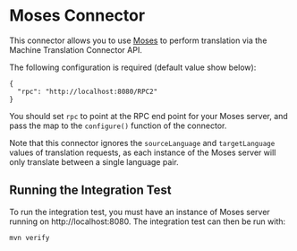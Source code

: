 # Moses Connector

This connector allows you to use [Moses](http://www.statmt.org/moses/) to perform translation via the Machine Translation Connector API.

The following configuration is required (default value show below):

    {
      "rpc": "http://localhost:8080/RPC2"
    }

You should set `rpc` to point at the RPC end point for your Moses server, and pass the map to the `configure()` function of the connector.

Note that this connector ignores the `sourceLanguage` and `targetLanguage` values of translation requests,
as each instance of the Moses server will only translate between a single language pair.

## Running the Integration Test

To run the integration test, you must have an instance of Moses server running on http://localhost:8080.
The integration test can then be run with:

    mvn verify